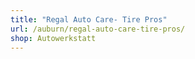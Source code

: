 ```yaml
---
title: "Regal Auto Care- Tire Pros"
url: /auburn/regal-auto-care-tire-pros/
shop: Autowerkstatt
---
```

